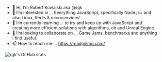- 👋 Hi, I’m Robert Kowalski aka @rgk
- 👀 I’m interested in ... Everything JavaScript, specifically Node.js+ and also Linux, Redis & microservices!
- 🌱 I’m currently learning ... to try and keep up with JavaScript and creating more efficient solutions with algorithms, oh and Unreal Engine.
- 💞️ I’m looking to collaborate on ... Game Jams, benchmarks and anything I find useful.
- 📫 How to reach me ... https://madgizmo.com/

![rgk's GitHub stats](https://github-readme-stats.vercel.app/api?username=rgk&theme=radical&border_radius=9&show_icons=true)

<!---
rgk/rgk is a ✨ special ✨ repository because its `README.md` (this file) appears on your GitHub profile.
You can click the Preview link to take a look at your changes.
--->

